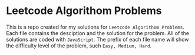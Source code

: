 # Leetcode Algorithom Problems

This is a repo created for my solutions for `Leetcode Algorithom Problems`.
Each file contains the desciption and the solution for the problem.
All of the solutions are coded with `JavaScript`.
The prefix of each file name will show the difficulty level of the problem, such `Easy, Medium, Hard`.
